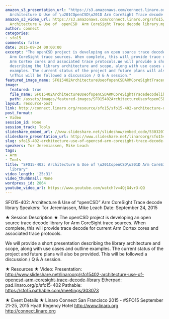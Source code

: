 ```yaml
---
amazon_s3_presentation_url: "https://s3.amazonaws.com/connect.linaro.org/sfo15/Presentations/09-24-Thursday/SFO15-402-
  Architecture & Use of \u201COpenCSD\u201D Arm CoreSight Trace decode library.pdf"
amazon_s3_video_url: https://s3.amazonaws.com/connect.linaro.org/sfo15/Videos/09-24-Thursday/SFO15-402
  Architecture & Use of  openCSD  Arm CoreSight Trace decode library.mp4
author: connect
categories:
- sfo15
comments: false
date: 2015-09-24 00:00:00
excerpt: "The openCSD project is developing an open source trace decode library for
  Arm CoreSight trace sources. When complete, this will provide trace decode for current
  Arm Cortex cores and associated trace protocols.We will provide a short presentation
  describing the library architecture and scope, along with use cases and outline
  examples. The current status of the project and future plans will also be provided.
  \nThis will be followed a discussion / Q & A session."
featured_image_name: SFO15402ArchitectureUseofopenCSDARMCoreSightTracedecodelibrary.jpg
image:
  featured: true
  file_name: SFO15402ArchitectureUseofopenCSDARMCoreSightTracedecodelibrary.jpg
  path: /assets/images/featured-images/SFO15402ArchitectureUseofopenCSDARMCoreSightTracedecodelibrary.jpg
layout: resource-post
link: http://connect.linaro.org/resource/sfo15/sfo15-402-architecture-use-of-opencsd-arm-coresight-trace-decode-library/
post_format:
- Video
session_id: None
session_track: Tools
slideshare_embed_url: //www.slideshare.net/slideshow/embed_code/53032079
slideshare_presentation_url: http://www.slideshare.net/linaroorg/sfo15402-architecture-use-of-opencsd-arm-coresight-trace-decode-library
slug: sfo15-402-architecture-use-of-opencsd-arm-coresight-trace-decode-library
speakers: Tor Jeremiassen, Mike Leach
tags:
- Arm
- Tools
title: "SFO15-402: Architecture & Use of \u201CopenCSD\u201D Arm CoreSight Trace decode
  library"
video_length: '25:31'
video_thumbnail: None
wordpress_id: 2864
youtube_video_url: https://www.youtube.com/watch?v=4QjG4vr3-QQ
---
```


SFO15-402: Architecture & Use of “openCSD” Arm CoreSight Trace decode library
Speakers:  Tor Jeremiassen, Mike Leach
Date: September 24, 2015

★ Session Description ★
The openCSD project is developing an open source trace decode library for Arm CoreSight trace sources. When complete, this will provide trace decode for current Arm Cortex cores and associated trace protocols.

We will provide a short presentation describing the library architecture and scope, along with use cases and outline examples. The current status of the project and future plans will also be provided. 
This will be followed a discussion / Q & A session.

★ Resources ★ 
Video: 
Presentation:  http://www.slideshare.net/linaroorg/sfo15402-architecture-use-of-opencsd-arm-coresight-trace-decode-library
Etherpad: pad.linaro.org/p/sfo15-402
Pathable: https://sfo15.pathable.com/meetings/303073                                              

★ Event Details ★ 
Linaro Connect San Francisco 2015 - #SFO15 
September 21-25, 2015 
Hyatt Regency Hotel 
http://www.linaro.org
http://connect.linaro.org